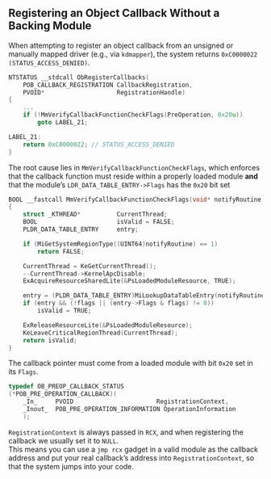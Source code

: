 ## Registering an Object Callback Without a Backing Module

When attempting to register an object callback from an unsigned or manually mapped driver (e.g., via `kdmapper`), the system returns `0xC0000022 (STATUS_ACCESS_DENIED)`.

```cpp
NTSTATUS __stdcall ObRegisterCallbacks(
    POB_CALLBACK_REGISTRATION CallbackRegistration,
    PVOID*                    RegistrationHandle)
{
    ...
    if (!MmVerifyCallbackFunctionCheckFlags(PreOperation, 0x20u))
        goto LABEL_21;

LABEL_21:
    return 0xC0000022; // STATUS_ACCESS_DENIED
}
```

The root cause lies in `MmVerifyCallbackFunctionCheckFlags`, which enforces that the callback function must reside within a properly loaded module **and** that the module’s `LDR_DATA_TABLE_ENTRY->Flags` has the `0x20` bit set

```cpp
BOOL __fastcall MmVerifyCallbackFunctionCheckFlags(void* notifyRoutine, DWORD flags)
{
    struct _KTHREAD*          CurrentThread;
    BOOL                      isValid = FALSE;
    PLDR_DATA_TABLE_ENTRY     entry;

    if (MiGetSystemRegionType((UINT64)notifyRoutine) == 1)
        return FALSE;

    CurrentThread = KeGetCurrentThread();
    --CurrentThread->KernelApcDisable;
    ExAcquireResourceSharedLite(&PsLoadedModuleResource, TRUE);

    entry = (PLDR_DATA_TABLE_ENTRY)MiLookupDataTableEntry(notifyRoutine, 0);
    if (entry && (!flags || (entry->Flags & flags) != 0))
        isValid = TRUE;

    ExReleaseResourceLite(&PsLoadedModuleResource);
    KeLeaveCriticalRegionThread(CurrentThread);
    return isValid;
}
```

The callback pointer must come from a loaded module with bit `0x20` set in its `Flags`.


```cpp
typedef OB_PREOP_CALLBACK_STATUS
(*POB_PRE_OPERATION_CALLBACK)(
    _In_     PVOID                       RegistrationContext,
    _Inout_  POB_PRE_OPERATION_INFORMATION OperationInformation
    );
```
`RegistrationContext` is always passed in `RCX`, and when registering the callback we usually set it to `NULL`.  
This means you can use a `jmp rcx` gadget in a valid module as the callback address and put your real callback’s address into `RegistrationContext`, so that the system jumps into your code.
